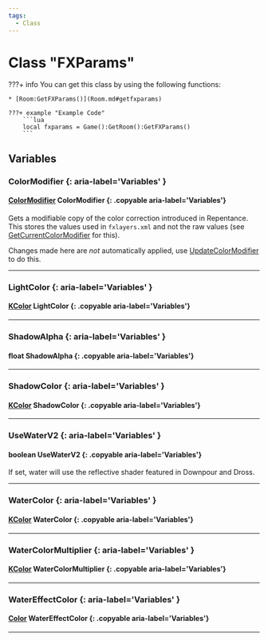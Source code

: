 ```yaml
---
tags:
  - Class
---
```

# Class "FXParams"

???+ info
    You can get this class by using the following functions:

    * [Room:GetFXParams()](Room.md#getfxparams)

    ???+ example "Example Code"
        ```lua
        local fxparams = Game():GetRoom():GetFXParams()
        ```

## Variables
### ColorModifier {: aria-label='Variables' }
#### [ColorModifier](ColorModifier.md) ColorModifier {: .copyable aria-label='Variables'}
Gets a modifiable copy of the color correction introduced in Repentance. This stores the values used in `fxlayers.xml` and not the raw values (see [GetCurrentColorModifier](Game.md#getcurrentcolormodifier) for this).

Changes made here are _not_ automatically applied, use [UpdateColorModifier](Room.md#updatecolormodifier) to do this.
___
### LightColor {: aria-label='Variables' }
#### [KColor](https://wofsauge.github.io/IsaacDocs/rep/KColor.html) LightColor {: .copyable aria-label='Variables'}

___
### ShadowAlpha {: aria-label='Variables' }
#### float ShadowAlpha {: .copyable aria-label='Variables'}

___
### ShadowColor {: aria-label='Variables' }
#### [KColor](https://wofsauge.github.io/IsaacDocs/rep/KColor.html) ShadowColor {: .copyable aria-label='Variables'}

___
### UseWaterV2 {: aria-label='Variables' }
#### boolean UseWaterV2 {: .copyable aria-label='Variables'}
If set, water will use the reflective shader featured in Downpour and Dross.

___
### WaterColor {: aria-label='Variables' }
#### [KColor](https://wofsauge.github.io/IsaacDocs/rep/KColor.html) WaterColor {: .copyable aria-label='Variables'}

___
### WaterColorMultiplier {: aria-label='Variables' }
#### [KColor](https://wofsauge.github.io/IsaacDocs/rep/KColor.html) WaterColorMultiplier {: .copyable aria-label='Variables'}

___
### WaterEffectColor {: aria-label='Variables' }
#### [Color](https://wofsauge.github.io/IsaacDocs/rep/Color.html) WaterEffectColor {: .copyable aria-label='Variables'}

___
